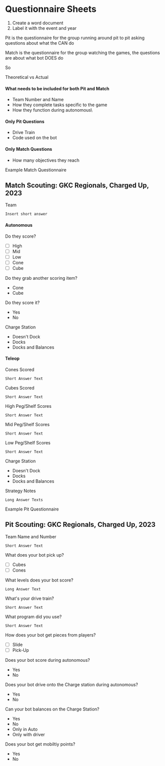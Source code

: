 # Questionnaire Sheets



1. Create a word document
2. Label it with the event and year

Pit is the questionnaire for the group running around pit to pit asking questions about what the CAN do

Match is the questionnaire for the group watching the games, the questions are about what bot DOES do&#x20;



So&#x20;

Theoretical vs Actual&#x20;



#### What needs to be included for both Pit and Match

* Team Number and Name
* How they complete tasks specific to the game&#x20;
* How they function during autonomous\


#### Only Pit Questions

* Drive Train
* Code used on the bot



#### Only Match Questions

* How many objectives they reach&#x20;



Example Match Questionnaire&#x20;

## Match Scouting: GKC Regionals, Charged Up, 2023

Team

`Insert short answer`

#### Autonomous

Do they score?&#x20;

* [ ] High
* [ ] Mid
* [ ] Low
* [ ] Cone
* [ ] Cube

Do they grab another scoring item?

* Cone&#x20;
* Cube

Do they score it?

* Yes
* No

Charge Station

* Doesn't Dock
* Docks
* Docks and Balances

#### Teleop

Cones Scored

`Short Answer Text`

Cubes Scored

`Short Answer Text`

High Peg/Shelf Scores

`Short Answer Text`

Mid Peg/Shelf Scores

`Short Answer Text`

Low Peg/Shelf Scores

`Short Answer Text`

Charge Station

* Doesn't Dock
* Docks
* Docks and Balances

Strategy Notes

`Long Answer Texts`







Example Pit Questionnaire

## Pit Scouting: GKC Regionals, Charged Up, 2023

Team Name and Number

`Short Answer Text`

What does your bot pick up?&#x20;

* [ ] Cubes&#x20;
* [ ] Cones

What levels does your bot score?&#x20;

`Long Answer Text`

What's your drive train?&#x20;

`Short Answer Text`

What program did you use?&#x20;

`Short Answer Text`

How does your bot get pieces from players?

* [ ] Slide
* [ ] Pick-Up

Does your bot score during autonomous?&#x20;

* Yes&#x20;
* No

Does your bot drive onto the Charge station during autonomous?&#x20;

* Yes&#x20;
* No

Can your bot balances on the Charge Station?&#x20;

* Yes&#x20;
* No
* Only in Auto
* Only with driver

Does your bot get mobiltiy points?&#x20;

* Yes&#x20;
* No

